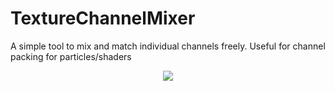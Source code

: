 # TextureChannelMixer
A simple tool to mix and match individual channels freely.
Useful for channel packing for particles/shaders
<p align="center">
<img src="https://i.imgur.com/8Q8ethk.png">
</p>
